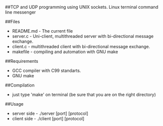 ##TCP and UDP programming using UNIX sockets.
Linux terminal command line messenger

##Files
- README.md - The current file
- server.c - Uni-client, multithreaded server with bi-directional message exchange.
- client.c - multithreaded client with bi-directional message exchange.
- makefile - compiling and automation with GNU make

##Requirements
- GCC compiler with C99 standarts.
- GNU make

##Compilation
- just type 'make' on terminal (be sure that you are on the right directory)

##Usage
- server side - ./server [port] [protocol]
- client side - ./client [port] [protocol]

##
